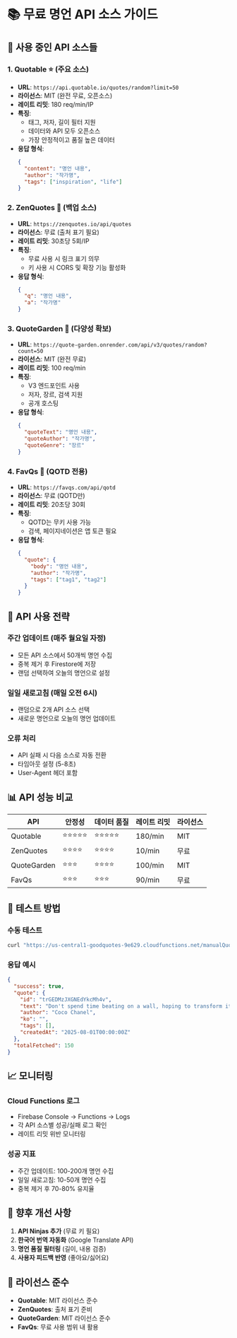 # 📚 무료 명언 API 소스 가이드

## 🎯 **사용 중인 API 소스들**

### 1. **Quotable** ⭐ (주요 소스)
- **URL**: `https://api.quotable.io/quotes/random?limit=50`
- **라이선스**: MIT (완전 무료, 오픈소스)
- **레이트 리밋**: 180 req/min/IP
- **특징**: 
  - 태그, 저자, 길이 필터 지원
  - 데이터와 API 모두 오픈소스
  - 가장 안정적이고 품질 높은 데이터
- **응답 형식**:
  ```json
  {
    "content": "명언 내용",
    "author": "작가명",
    "tags": ["inspiration", "life"]
  }
  ```

### 2. **ZenQuotes** 🔄 (백업 소스)
- **URL**: `https://zenquotes.io/api/quotes`
- **라이선스**: 무료 (출처 표기 필요)
- **레이트 리밋**: 30초당 5회/IP
- **특징**:
  - 무료 사용 시 링크 표기 의무
  - 키 사용 시 CORS 및 확장 기능 활성화
- **응답 형식**:
  ```json
  {
    "q": "명언 내용",
    "a": "작가명"
  }
  ```

### 3. **QuoteGarden** 🌱 (다양성 확보)
- **URL**: `https://quote-garden.onrender.com/api/v3/quotes/random?count=50`
- **라이선스**: MIT (완전 무료)
- **레이트 리밋**: 100 req/min
- **특징**:
  - V3 엔드포인트 사용
  - 저자, 장르, 검색 지원
  - 공개 호스팅
- **응답 형식**:
  ```json
  {
    "quoteText": "명언 내용",
    "quoteAuthor": "작가명",
    "quoteGenre": "장르"
  }
  ```

### 4. **FavQs** 💎 (QOTD 전용)
- **URL**: `https://favqs.com/api/qotd`
- **라이선스**: 무료 (QOTD만)
- **레이트 리밋**: 20초당 30회
- **특징**:
  - QOTD는 무키 사용 가능
  - 검색, 페이지네이션은 앱 토큰 필요
- **응답 형식**:
  ```json
  {
    "quote": {
      "body": "명언 내용",
      "author": "작가명",
      "tags": ["tag1", "tag2"]
    }
  }
  ```

## 🔄 **API 사용 전략**

### **주간 업데이트** (매주 월요일 자정)
- 모든 API 소스에서 50개씩 명언 수집
- 중복 제거 후 Firestore에 저장
- 랜덤 선택하여 오늘의 명언으로 설정

### **일일 새로고침** (매일 오전 6시)
- 랜덤으로 2개 API 소스 선택
- 새로운 명언으로 오늘의 명언 업데이트

### **오류 처리**
- API 실패 시 다음 소스로 자동 전환
- 타임아웃 설정 (5-8초)
- User-Agent 헤더 포함

## 📊 **API 성능 비교**

| API | 안정성 | 데이터 품질 | 레이트 리밋 | 라이선스 |
|-----|--------|-------------|------------|----------|
| Quotable | ⭐⭐⭐⭐⭐ | ⭐⭐⭐⭐⭐ | 180/min | MIT |
| ZenQuotes | ⭐⭐⭐⭐ | ⭐⭐⭐⭐ | 10/min | 무료 |
| QuoteGarden | ⭐⭐⭐ | ⭐⭐⭐⭐ | 100/min | MIT |
| FavQs | ⭐⭐⭐ | ⭐⭐⭐ | 90/min | 무료 |

## 🚀 **테스트 방법**

### **수동 테스트**
```bash
curl "https://us-central1-goodquotes-9e629.cloudfunctions.net/manualQuoteFetch"
```

### **응답 예시**
```json
{
  "success": true,
  "quote": {
    "id": "trGEDMzJXGNEdYkcMh4v",
    "text": "Don't spend time beating on a wall, hoping to transform it into a door.",
    "author": "Coco Chanel",
    "ko": "",
    "tags": [],
    "createdAt": "2025-08-01T00:00:00Z"
  },
  "totalFetched": 150
}
```

## 📈 **모니터링**

### **Cloud Functions 로그**
- Firebase Console → Functions → Logs
- 각 API 소스별 성공/실패 로그 확인
- 레이트 리밋 위반 모니터링

### **성공 지표**
- 주간 업데이트: 100-200개 명언 수집
- 일일 새로고침: 10-50개 명언 수집
- 중복 제거 후 70-80% 유지율

## 🔧 **향후 개선 사항**

1. **API Ninjas 추가** (무료 키 필요)
2. **한국어 번역 자동화** (Google Translate API)
3. **명언 품질 필터링** (길이, 내용 검증)
4. **사용자 피드백 반영** (좋아요/싫어요)

## 📝 **라이선스 준수**

- **Quotable**: MIT 라이선스 준수
- **ZenQuotes**: 출처 표기 준비
- **QuoteGarden**: MIT 라이선스 준수
- **FavQs**: 무료 사용 범위 내 활용 